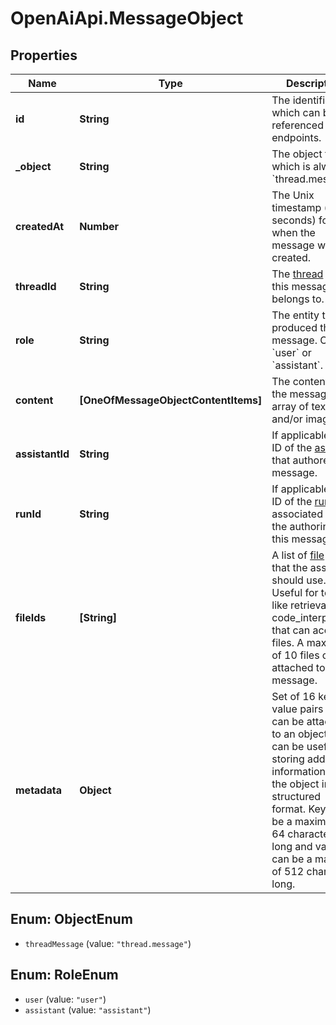 # OpenAiApi.MessageObject

## Properties
Name | Type | Description | Notes
------------ | ------------- | ------------- | -------------
**id** | **String** | The identifier, which can be referenced in API endpoints. | 
**_object** | **String** | The object type, which is always &#x60;thread.message&#x60;. | 
**createdAt** | **Number** | The Unix timestamp (in seconds) for when the message was created. | 
**threadId** | **String** | The [thread](/docs/api-reference/threads) ID that this message belongs to. | 
**role** | **String** | The entity that produced the message. One of &#x60;user&#x60; or &#x60;assistant&#x60;. | 
**content** | **[OneOfMessageObjectContentItems]** | The content of the message in array of text and/or images. | 
**assistantId** | **String** | If applicable, the ID of the [assistant](/docs/api-reference/assistants) that authored this message. | 
**runId** | **String** | If applicable, the ID of the [run](/docs/api-reference/runs) associated with the authoring of this message. | 
**fileIds** | **[String]** | A list of [file](/docs/api-reference/files) IDs that the assistant should use. Useful for tools like retrieval and code_interpreter that can access files. A maximum of 10 files can be attached to a message. | 
**metadata** | **Object** | Set of 16 key-value pairs that can be attached to an object. This can be useful for storing additional information about the object in a structured format. Keys can be a maximum of 64 characters long and values can be a maxium of 512 characters long.  | 

<a name="ObjectEnum"></a>
## Enum: ObjectEnum

* `threadMessage` (value: `"thread.message"`)


<a name="RoleEnum"></a>
## Enum: RoleEnum

* `user` (value: `"user"`)
* `assistant` (value: `"assistant"`)

